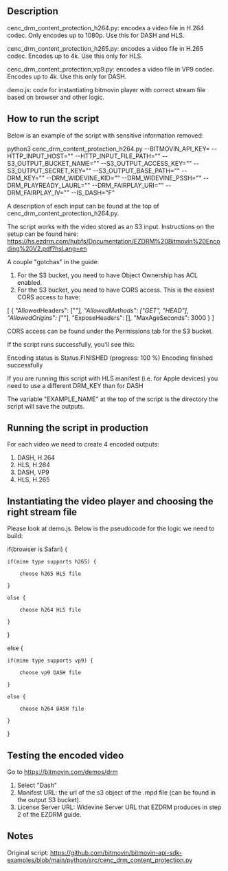 ## Description

cenc_drm_content_protection_h264.py: encodes a video file in H.264 codec. Only encodes up to 1080p. Use this for DASH and HLS.

cenc_drm_content_protection_h265.py: encodes a video file in H.265 codec. Encodes up to 4k. Use this only for HLS.

cenc_drm_content_protection_vp9.py: encodes a video file in VP9 codec. Encodes up to 4k. Use this only for DASH.

demo.js: code for instantiating bitmovin player with correct stream file based on browser and other logic.

## How to run the script

Below is an example of the script with sensitive information removed:

python3 cenc_drm_content_protection_h264.py --BITMOVIN_API_KEY= --HTTP_INPUT_HOST="" --HTTP_INPUT_FILE_PATH="" --S3_OUTPUT_BUCKET_NAME="" --S3_OUTPUT_ACCESS_KEY="" --S3_OUTPUT_SECRET_KEY="" --S3_OUTPUT_BASE_PATH="" --DRM_KEY="" --DRM_WIDEVINE_KID="" --DRM_WIDEVINE_PSSH="" --DRM_PLAYREADY_LAURL="" --DRM_FAIRPLAY_URI="" --DRM_FAIRPLAY_IV="" --IS_DASH="F"

A description of each input can be found at the top of cenc_drm_content_protection_h264.py.

The script works with the video stored as an S3 input. Instructions on the setup can be found here: https://hs.ezdrm.com/hubfs/Documentation/EZDRM%20Bitmovin%20Encoding%20V2.pdf?hsLang=en

A couple "gotchas" in the guide:

1. For the S3 bucket, you need to have Object Ownership has ACL enabled. 
2. For the S3 bucket, you need to have CORS access. This is the easiest CORS access to have: 

[
    {
        "AllowedHeaders": ["*"],
        "AllowedMethods": ["GET", "HEAD"],
        "AllowedOrigins": ["*"],
        "ExposeHeaders": [],
        "MaxAgeSeconds": 3000
    }
]

CORS access can be found under the Permissions tab for the S3 bucket.

If the script runs successfully, you'll see this:

Encoding status is Status.FINISHED (progress: 100 %)
Encoding finished successfully

If you are running this script with HLS manifest (i.e. for Apple devices) you need to use a different DRM_KEY than for DASH

The variable "EXAMPLE_NAME" at the top of the script is the directory the script will save the outputs.

## Running the script in production

For each video we need to create 4 encoded outputs:

1. DASH, H.264
2. HLS, H.264
3. DASH, VP9
4. HLS, H.265

## Instantiating the video player and choosing the right stream file

Please look at demo.js. Below is the pseudocode for the logic we need to build:

if(browser is Safari) {

    if(mime type supports h265) {

        choose h265 HLS file

    }

    else {

        choose h264 HLS file

    }

}

else {

    if(mime type supports vp9) {

        choose vp9 DASH file

    }

    else {

        choose h264 DASH file

    }
    
}

## Testing the encoded video

Go to https://bitmovin.com/demos/drm

1. Select "Dash"
2. Manifest URL: the url of the s3 object of the .mpd file (can be found in the output S3 bucket). 
3. License Server URL: Widevine Server URL that EZDRM produces in step 2 of the EZDRM guide. 

## Notes

Original script: https://github.com/bitmovin/bitmovin-api-sdk-examples/blob/main/python/src/cenc_drm_content_protection.py
